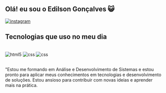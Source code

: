 ## Olá! eu sou o Edilson Gonçalves 😺

[![instagram](https://img.shields.io/badge/Instagram-E4405F?style=for-the-badge&logo=instagram&logoColor=white)](https://www.instagram.com/nettoalves0_/)


## Tecnologias que uso no meu dia
<div style="display block: inline_block"><br/>

<img align="center" alt="html5" src="https://img.shields.io/badge/HTML5-E34F26?style=for-the-badge&logo=html5&logoColor=white">
<img align="center" alt="css" src="https://img.shields.io/badge/CSS3-1572B6?style=for-the-badge&logo=css3&logoColor=white">
<img align="center" alt="css" src="https://img.shields.io/badge/Python-3776AB?style=for-the-badge&logo=python&logoColor=white">
</div></br>

"Estou me formando em Análise e Desenvolvimento de Sistemas e estou pronto para aplicar meus conhecimentos em tecnologias e desenvolvimento de soluções. Estou ansioso para contribuir com novas ideias e aprender mais na prática.


